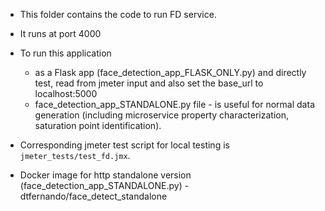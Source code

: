 * This folder contains the code to run FD service.
* It runs at port 4000
* To run this application
  * as a Flask app (face_detection_app_FLASK_ONLY.py) and directly test, read from jmeter input and also set the base_url to localhost:5000
  * face_detection_app_STANDALONE.py file - is useful for normal data generation (including microservice property characterization, saturation point identification).
* Corresponding jmeter test script for local testing is `jmeter_tests/test_fd.jmx`.

* Docker image for http standalone version (face_detection_app_STANDALONE.py) - dtfernando/face_detect_standalone 
